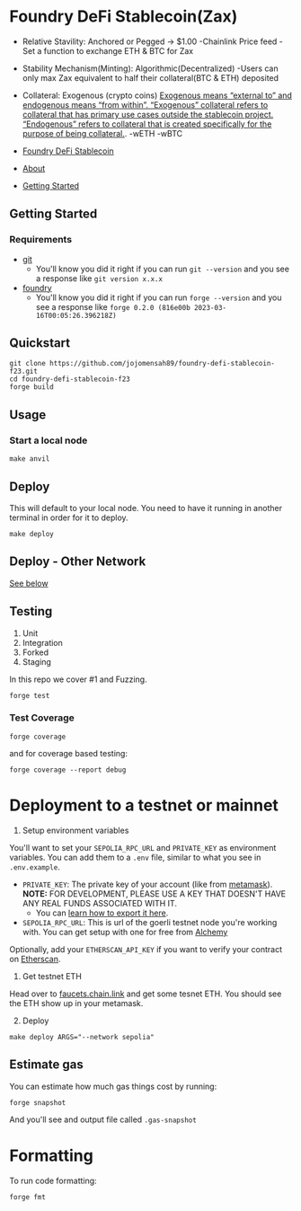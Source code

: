 # Foundry DeFi Stablecoin(Zax)

- Relative Stavility: Anchored or Pegged -> $1.00
   -Chainlink Price feed
   -Set a function to exchange ETH & BTC for Zax
   
- Stability Mechanism(Minting): Algorithmic(Decentralized)
   -Users can only max Zax equivalent to half their collateral(BTC & ETH) deposited
- Collateral: Exogenous (crypto coins)
  [ Exogenous means “external to” and endogenous means “from within”. “Exogenous” collateral refers to collateral that has primary use cases outside the stablecoin project. “Endogenous” refers to collateral that is created specifically for the purpose of being collateral.](https://blog.chain.link/stablecoins-and-proof-of-reserve/#:~:text=Exogenous%20means%20“external%20to”%20and,the%20purpose%20of%20being%20collateral).
   -wETH
   -wBTC    
- [Foundry DeFi Stablecoin](#foundry-defi-stablecoin)
- [About](#about)
- [Getting Started](#getting-started)
## Getting Started

### Requirements
- [git](https://git-scm.com/book/en/v2/Getting-Started-Installing-Git)
  - You'll know you did it right if you can run `git --version` and you see a response like `git version x.x.x`
- [foundry](https://getfoundry.sh/)
  - You'll know you did it right if you can run `forge --version` and you see a response like `forge 0.2.0 (816e00b 2023-03-16T00:05:26.396218Z)`

## Quickstart

```
git clone https://github.com/jojomensah89/foundry-defi-stablecoin-f23.git
cd foundry-defi-stablecoin-f23
forge build
```

## Usage

### Start a local node

```
make anvil
```

## Deploy

This will default to your local node. You need to have it running in another terminal in order for it to deploy.

```
make deploy
```

## Deploy - Other Network

[See below](#deployment-to-a-testnet-or-mainnet)

## Testing



1. Unit
2. Integration
3. Forked
4. Staging

In this repo we cover #1 and Fuzzing. 

```
forge test
```

### Test Coverage

```
forge coverage
```

and for coverage based testing: 

```
forge coverage --report debug
```


# Deployment to a testnet or mainnet

1. Setup environment variables

You'll want to set your `SEPOLIA_RPC_URL` and `PRIVATE_KEY` as environment variables. You can add them to a `.env` file, similar to what you see in `.env.example`.

- `PRIVATE_KEY`: The private key of your account (like from [metamask](https://metamask.io/)). **NOTE:** FOR DEVELOPMENT, PLEASE USE A KEY THAT DOESN'T HAVE ANY REAL FUNDS ASSOCIATED WITH IT.
  - You can [learn how to export it here](https://metamask.zendesk.com/hc/en-us/articles/360015289632-How-to-Export-an-Account-Private-Key).
- `SEPOLIA_RPC_URL`: This is url of the goerli testnet node you're working with. You can get setup with one for free from [Alchemy](https://alchemy.com/?a=673c802981)

Optionally, add your `ETHERSCAN_API_KEY` if you want to verify your contract on [Etherscan](https://etherscan.io/).

1. Get testnet ETH

Head over to [faucets.chain.link](https://faucets.chain.link/) and get some tesnet ETH. You should see the ETH show up in your metamask.

2. Deploy

```
make deploy ARGS="--network sepolia"
```


## Estimate gas

You can estimate how much gas things cost by running:

```
forge snapshot
```

And you'll see and output file called `.gas-snapshot`


# Formatting


To run code formatting:
```
forge fmt
```